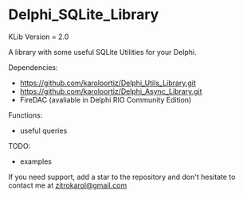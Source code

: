 # Delphi_SQLite_Library

KLib Version = 2.0

A library with some useful SQLite Utilities for your Delphi.

Dependencies:
 - https://github.com/karoloortiz/Delphi_Utils_Library.git
 - https://github.com/karoloortiz/Delphi_Async_Library.git
 - FireDAC (avaliable in Delphi RIO Community Edition)
  
Functions:
- useful queries

TODO:
  - examples


If you need support, add a star to the repository and don't hesitate to contact me at zitrokarol@gmail.com
